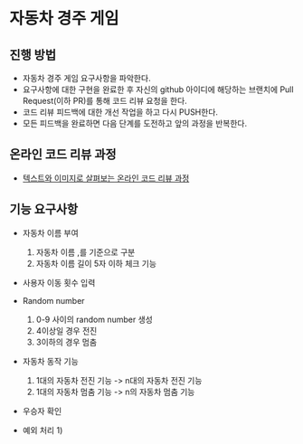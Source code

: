 # 자동차 경주 게임
## 진행 방법
* 자동차 경주 게임 요구사항을 파악한다.
* 요구사항에 대한 구현을 완료한 후 자신의 github 아이디에 해당하는 브랜치에 Pull Request(이하 PR)를 통해 코드 리뷰 요청을 한다.
* 코드 리뷰 피드백에 대한 개선 작업을 하고 다시 PUSH한다.
* 모든 피드백을 완료하면 다음 단계를 도전하고 앞의 과정을 반복한다.

## 온라인 코드 리뷰 과정
* [텍스트와 이미지로 살펴보는 온라인 코드 리뷰 과정](https://github.com/next-step/nextstep-docs/tree/master/codereview)

## 기능 요구사항
- 자동차 이름 부여
    1) 자동차 이름 ,를 기준으로 구분
    2) 자동차 이름 길이 5자 이하 체크 기능
  
- 사용자 이동 횟수 입력

- Random number
    1) 0-9 사이의 random number 생성
    2) 4이상일 경우 전진
    3) 3이하의 경우 멈춤

- 자동차 동작 기능
    1) 1대의 자동차 전진 기능 -> n대의 자동차 전진 기능
    2) 1대의 자동차 멈춤 기능 -> n의 자동차 멈춤 기능

- 우승자 확인

- 예외 처리
    1) 